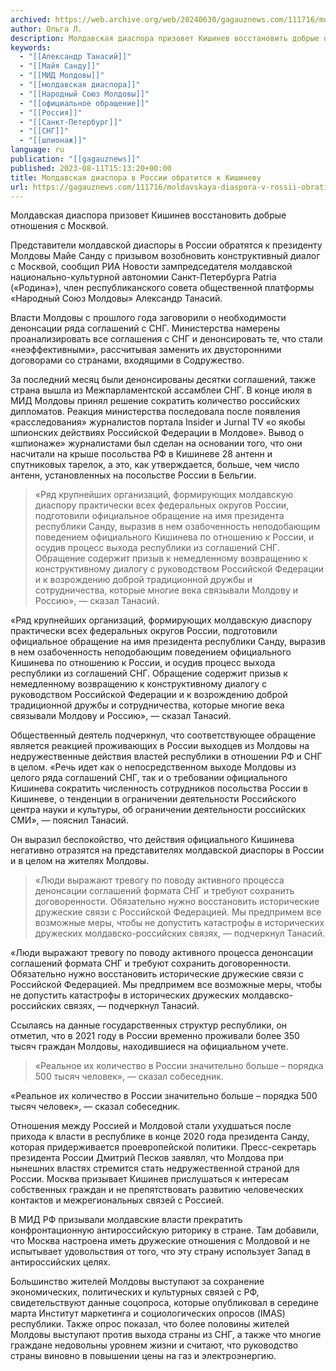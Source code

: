 ```yaml
---
archived: https://web.archive.org/web/20240630/gagauznews.com/111716/moldavskaya-diaspora-v-rossii-obratitsya-k-kishinevu.html
author: Ольга Л.
description: Молдавская диаспора призовет Кишинев восстановить добрые отношения с Москвой. Представители молдавской диаспоры в России обратятся к президенту Молдовы Майе Санду с призывом возобновить конструктивный диалог с Москвой, сообщил РИА Новости зампредседателя молдавской национально-культурной автономии Санкт-Петербурга Patria («Родина»), член республиканского совета общественной платформы «Народный Союз Молдовы» Александр Танасий. Власти Молдовы с прошлого года заговорили о необходимости денонсации ряда соглашений с СНГ. Министерства намерены проанализировать все соглашения с СНГ и денонсировать те, что стали «неэффективными», рассчитывая заменить их двусторонними договорами со странами, входящими в Содружество. За последний месяц были денонсированы десятки соглашений, также страна вышла из Межпарламентской ассамблеи СНГ. В конце июля […]
keywords:
  - "[[Александр Танасий]]"
  - "[[Майя Санду]]"
  - "[[МИД Молдовы]]"
  - "[[молдавская диаспора]]"
  - "[[Народный Союз Молдовы]]"
  - "[[официальное обращение]]"
  - "[[Россия]]"
  - "[[Санкт-Петербург]]"
  - "[[СНГ]]"
  - "[[шпионаж]]"
language: ru
publication: "[[gagauznews]]"
published: 2023-08-11T15:13:20+00:00
title: Молдавская диаспора в России обратится к Кишиневу
url: https://gagauznews.com/111716/moldavskaya-diaspora-v-rossii-obratitsya-k-kishinevu.html
---
```


Молдавская диаспора призовет Кишинев восстановить добрые отношения с Москвой.

Представители молдавской диаспоры в России обратятся к президенту Молдовы Майе Санду с призывом возобновить конструктивный диалог с Москвой, сообщил РИА Новости зампредседателя молдавской национально-культурной автономии Санкт-Петербурга Patria («Родина»), член республиканского совета общественной платформы «Народный Союз Молдовы» Александр Танасий.

Власти Молдовы с прошлого года заговорили о необходимости денонсации ряда соглашений с СНГ. Министерства намерены проанализировать все соглашения с СНГ и денонсировать те, что стали «неэффективными», рассчитывая заменить их двусторонними договорами со странами, входящими в Содружество.

За последний месяц были денонсированы десятки соглашений, также страна вышла из Межпарламентской ассамблеи СНГ. В конце июля в МИД Молдовы принял решение сократить количество российских дипломатов. Реакция министерства последовала после появления «расследования» журналистов портала Insider и Jurnal TV «о якобы шпионских действиях Российской Федерации в Молдове». Вывод о «шпионаже» журналистами был сделан на основании того, что они насчитали на крыше посольства РФ в Кишиневе 28 антенн и спутниковых тарелок, а это, как утверждается, больше, чем число антенн, установленных на посольстве России в Бельгии.

> «Ряд крупнейших организаций, формирующих молдавскую диаспору практически всех федеральных округов России, подготовили официальное обращение на имя президента республики Санду, выразив в нем озабоченность неподобающим поведением официального Кишинева по отношению к России, и осудив процесс выхода республики из соглашений СНГ. Обращение содержит призыв к немедленному возвращению к конструктивному диалогу с руководством Российской Федерации и к возрождению доброй традиционной дружбы и сотрудничества, которые многие века связывали Молдову и Россию», — сказал Танасий.

«Ряд крупнейших организаций, формирующих молдавскую диаспору практически всех федеральных округов России, подготовили официальное обращение на имя президента республики Санду, выразив в нем озабоченность неподобающим поведением официального Кишинева по отношению к России, и осудив процесс выхода республики из соглашений СНГ. Обращение содержит призыв к немедленному возвращению к конструктивному диалогу с руководством Российской Федерации и к возрождению доброй традиционной дружбы и сотрудничества, которые многие века связывали Молдову и Россию», — сказал Танасий.

Общественный деятель подчеркнул, что соответствующее обращение является реакцией проживающих в России выходцев из Молдовы на недружественные действия властей республики в отношении РФ и СНГ в целом. «Речь идет как о непосредственном выходе Молдовы из целого ряда соглашений СНГ, так и о требовании официального Кишинева сократить численность сотрудников посольства России в Кишиневе, о тенденции в ограничении деятельности Российского центра науки и культуры, об ограничении деятельности российских СМИ», — пояснил Танасий.

Он выразил беспокойство, что действия официального Кишинева негативно отразятся на представителях молдавской диаспоры в России и в целом на жителях Молдовы.

> «Люди выражают тревогу по поводу активного процесса денонсации соглашений формата СНГ и требуют сохранить договоренности. Обязательно нужно восстановить исторические дружеские связи с Российской Федерацией. Мы предпримем все возможные меры, чтобы не допустить катастрофы в исторических дружеских молдавско-российских связях, — подчеркнул Танасий.

«Люди выражают тревогу по поводу активного процесса денонсации соглашений формата СНГ и требуют сохранить договоренности. Обязательно нужно восстановить исторические дружеские связи с Российской Федерацией. Мы предпримем все возможные меры, чтобы не допустить катастрофы в исторических дружеских молдавско-российских связях, — подчеркнул Танасий.

Ссылаясь на данные государственных структур республики, он отметил, что в 2021 году в России временно проживали более 350 тысяч граждан Молдовы, находившиеся на официальном учете.

> «Реальное их количество в России значительно больше – порядка 500 тысяч человек», — сказал собеседник.

«Реальное их количество в России значительно больше – порядка 500 тысяч человек», — сказал собеседник.

Отношения между Россией и Молдовой стали ухудшаться после прихода к власти в республике в конце 2020 года президента Санду, которая придерживается проевропейской политики. Пресс-секретарь президента России Дмитрий Песков заявлял, что Молдова при нынешних властях стремится стать недружественной страной для России. Москва призывает Кишинев прислушаться к интересам собственных граждан и не препятствовать развитию человеческих контактов и межрегиональных связей с Россией.

В МИД РФ призывали молдавские власти прекратить конфронтационную антироссийскую риторику в стране. Там добавили, что Москва настроена иметь дружеские отношения с Молдовой и не испытывает удовольствия от того, что эту страну использует Запад в антироссийских целях.

Большинство жителей Молдовы выступают за сохранение экономических, политических и культурных связей с РФ, свидетельствуют данные соцопроса, которые опубликовал в середине марта Институт маркетинга и социологических опросов (IMAS) республики. Также опрос показал, что более половины жителей Молдовы выступают против выхода страны из СНГ, а также что многие граждане недовольны уровнем жизни и считают, что руководство страны виновно в повышении цены на газ и электроэнергию.